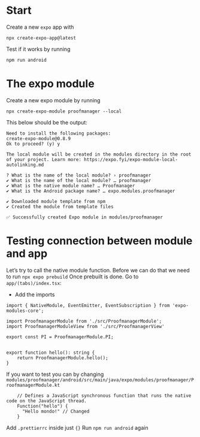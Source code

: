 # Start

Create a new `expo` app with 
```
npx create-expo-app@latest
```

Test if it works by running 
```
npm run android
```

# The expo module

Create a new expo module by  running
```
npx create-expo-module proofmanager --local
```

This below should be the output:
```
Need to install the following packages:
create-expo-module@0.8.9
Ok to proceed? (y) y

The local module will be created in the modules directory in the root of your project. Learn more: https://expo.fyi/expo-module-local-autolinking.md

? What is the name of the local module? › proofmanager
✔ What is the name of the local module? … proofmanager
✔ What is the native module name? … Proofmanager
✔ What is the Android package name? … expo.modules.proofmanager

✔ Downloaded module template from npm
✔ Created the module from template files

✅ Successfully created Expo module in modules/proofmanager
```


# Testing connection between module and app

Let’s try to call the native module function. Before we can do that we need to run `npx expo prebuild`
Once prebuilt is done. Go to `app/(tabs)/index.tsx`: 

- Add the imports
```
import { NativeModule, EventEmitter, EventSubscription } from 'expo-modules-core';

import ProofmanagerModule from './src/ProofmanagerModule';
import ProofmanagerModuleView from './src/ProofmanagerView'

export const PI = ProofmanagerModule.PI;


export function hello(): string {
    return ProofmanagerModule.hello(); 
}
```

If you want to test you can by changing `modules/proofmanager/android/src/main/java/expo/modules/proofmanager/ProofmanagerModule.kt`
```
    // Defines a JavaScript synchronous function that runs the native code on the JavaScript thread.
    Function("hello") {
      "Hello mondo!" // Changed 
    }
```

Add `.prettierrc` inside just `{}`
Run `npm run android` again